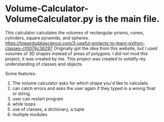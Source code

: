 # Volume-Calculator-VolumeCalculator.py is the main file.
This calculator calculates the volumes of rectangular prisms, cones, cylinders, square pyramids, and spheres.
https://towardsdatascience.com/3-useful-projects-to-learn-python-classes-cf0076c36297 
Originally got the idea from this website, but I used volumes of 3D shapes instead of areas of polygons.
I did not mod this project; it was created by me.
This project was created to solidify my understanding of classes and objects.

Some features:
1. The volume calculator asks for which shape you'd like to calculate.
2. can catch errors and asks the user again if they typed in a wrong float or string.
3. user can restart program
4. while loops
5. use of classes, a dictionary, a tuple
6. multiple modules
